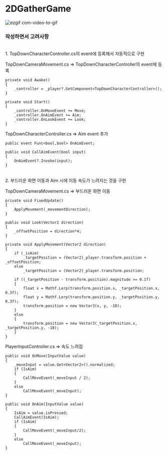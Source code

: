 # 2DGatherGame
![ezgif com-video-to-gif](https://github.com/Hwan007/2DGatherGame/assets/96556920/b74a2685-aad9-4847-8915-10f8119d8bda)

### 작성하면서 고려사항

</br>
1. TopDownCharacterController.cs의 event에 등록해서 자동적으로 구현

TopDownCameraMovement.cs => TopDownCharacterController의 event에 등록
```
private void Awake()
{
	_controller = _player?.GetComponent<TopDownCharacterController>();
}

private void Start()
{
	_controller.OnMoveEvent += Move;
	_controller.OnAimEvent += Aim;
	_controller.OnLookEvent += Look;
}
```

TopDownCharacterController.cs => Aim event 추가
```
public event Func<bool,bool> OnAimEvent;

public void CallAimEvent(bool input)
{
	OnAimEvent?.Invoke(input);
}
```

</br>
2. 부드러운 화면 이동과 Aim 시에 이동 속도가 느려지는 것을 구현

TopDownCameraMovement.cs => 부드러운 화면 이동
```
private void FixedUpdate()
{
	ApplyMovement(_movementDirection);
}

public void Look(Vector2 direction)
{
	_offsetPosition = direction*4;
}

private void ApplyMovement(Vector2 direction)
{
	if (_isAim)
		_targetPosition = (Vector2)_player.transform.position + _offsetPosition;
	else
		_targetPosition = (Vector2)_player.transform.position;
	
	if ((_targetPosition - transform.position).magnitude >= 0.1f)
	{
		float x = Mathf.Lerp(transform.position.x, _targetPosition.x, 0.3f);
		float y = Mathf.Lerp(transform.position.y, _targetPosition.y, 0.3f);
		transform.position = new Vector3(x, y, -10);
	}
	else
	{
		transform.position = new Vector3(_targetPosition.x, _targetPosition.y, -10);
	}
}
```

PlayerInputController.cs => 속도 느려짐
```
public void OnMove(InputValue value)
{
	_moveInput = value.Get<Vector2>().normalized;
	if (IsAim)
	{
		CallMoveEvent(_moveInput / 2);
	}
	else
		CallMoveEvent(_moveInput);
}

public void OnAim(InputValue value)
{
	IsAim = value.isPressed;
	CallAimEvent(IsAim);
	if (IsAim)
	{
		CallMoveEvent(_moveInput/2);
	}
	else
		CallMoveEvent(_moveInput);
}
```


